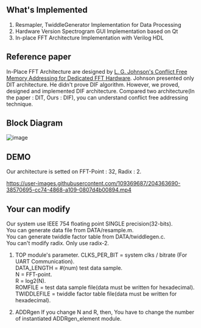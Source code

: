 ## What's Implemented
1. Resmapler, TwiddleGenerator Implementation for Data Processing
2. Hardware Version Spectrogram GUI Implementation based on Qt
3. In-place FFT Architecture Implementation with Verilog HDL

## Reference paper
In-Place FFT Architecture are designed by [L. G. Johnson's Conflict Free Memory Addressing for Dedicated FFT Hardware](https://ieeexplore.ieee.org/document/142032).
Johnson presented only DIT architecture. He didn't prove DIF algorithm.
However, we proved, designed and implemented DIF architecture.
Compared two architecture(In the paper : DIT, Ours : DIF), you can understand conflict free addressing technique.

## Block Diagram
![image](https://user-images.githubusercontent.com/120978778/209828748-8ab29ef1-223e-47ca-92ff-32fba7c2438e.png)

## DEMO
Our architecture is setted on FFT-Point : 32, Radix : 2.

https://user-images.githubusercontent.com/109369687/204363690-38570695-cc74-4868-a109-0807d4b00894.mp4

## Your can modify
Our system use IEEE 754 floating point SINGLE precision(32-bits).   
You can generate data file from DATA/resample.m.  
You can generate twiddle factor table from DATA/twiddlegen.c.  
You can't modify radix. Only use radix-2.  

1. TOP module's parameter.
CLKS_PER_BIT = system clks / bitrate (For UART Communication).  
DATA_LENGTH = #(num) test data sample.  
N = FFT-point.  
R = log2(N).  
ROMFILE = test data sample file(data must be written for hexadecimal).  
TWIDDLEFILE = twiddle factor table file(data must be written for hexadecimal).  

2. ADDRgen
If you change N and R, then, You have to change the number of instantiated ADDRgen_element module.  
